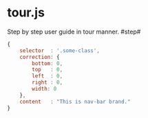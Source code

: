 tour.js
=======
Step by step user guide in tour manner.
#step#
```javascript
{
	selector  : '.some-class',
	correction: {
		bottom: 0,
		top   : 0,
		left  : 0,
		right : 0,
		width: 0
	},
	content   : "This is nav-bar brand."
}
```
